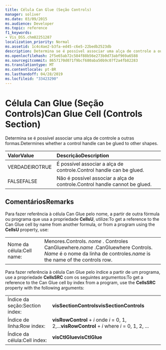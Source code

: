 ```yaml
---
title: Célula Can Glue (Seção Controls)
manager: soliver
ms.date: 03/09/2015
ms.audience: Developer
ms.topic: reference
f1_keywords:
- Vis_DSS.chm82251287
localization_priority: Normal
ms.assetid: 1c4c4ae2-b3fa-ed45-c6e5-22bedb2523db
description: Determina se é possível associar uma alça de controle a outras formas.
ms.openlocfilehash: 2f5e65ab72c584f88b56e273b0d73abf969a6588
ms.sourcegitcommit: 8657170d071f9bcf680aba50b9c07f2a4fb82283
ms.translationtype: MT
ms.contentlocale: pt-BR
ms.lasthandoff: 04/28/2019
ms.locfileid: "33423290"
---
```

# <a name="can-glue-cell-controls-section"></a><span data-ttu-id="479fc-103">Célula Can Glue (Seção Controls)</span><span class="sxs-lookup"><span data-stu-id="479fc-103">Can Glue Cell (Controls Section)</span></span>

<span data-ttu-id="479fc-104">Determina se é possível associar uma alça de controle a outras formas.</span><span class="sxs-lookup"><span data-stu-id="479fc-104">Determines whether a control handle can be glued to other shapes.</span></span>
  
|<span data-ttu-id="479fc-105">**Valor**</span><span class="sxs-lookup"><span data-stu-id="479fc-105">**Value**</span></span>|<span data-ttu-id="479fc-106">**Descrição**</span><span class="sxs-lookup"><span data-stu-id="479fc-106">**Description**</span></span>|
|:-----|:-----|
| <span data-ttu-id="479fc-107">VERDADEIRO</span><span class="sxs-lookup"><span data-stu-id="479fc-107">TRUE</span></span>  <br/> | <span data-ttu-id="479fc-108">É possível associar a alça de controle.</span><span class="sxs-lookup"><span data-stu-id="479fc-108">Control handle can be glued.</span></span>  <br/> |
| <span data-ttu-id="479fc-109">FALSE</span><span class="sxs-lookup"><span data-stu-id="479fc-109">FALSE</span></span>  <br/> | <span data-ttu-id="479fc-110">Não é possível associar a alça de controle.</span><span class="sxs-lookup"><span data-stu-id="479fc-110">Control handle cannot be glued.</span></span>  <br/> |
   
## <a name="remarks"></a><span data-ttu-id="479fc-111">Comentários</span><span class="sxs-lookup"><span data-stu-id="479fc-111">Remarks</span></span>

<span data-ttu-id="479fc-112">Para fazer referência à célula Can Glue pelo nome, a partir de outra fórmula ou programa que usa a propriedade **CellsU**, utilize:</span><span class="sxs-lookup"><span data-stu-id="479fc-112">To get a reference to the Can Glue cell by name from another formula, or from a program using the **CellsU** property, use:</span></span> 
  
|||
|:-----|:-----|
| <span data-ttu-id="479fc-113">Nome da célula:</span><span class="sxs-lookup"><span data-stu-id="479fc-113">Cell name:</span></span>  <br/> | <span data-ttu-id="479fc-114">Menores.</span><span class="sxs-lookup"><span data-stu-id="479fc-114">Controls.</span></span>  <span data-ttu-id="479fc-115">*nome* . Controles CanGluewhere.</span><span class="sxs-lookup"><span data-stu-id="479fc-115">*name*  .CanGluewhere Controls.</span></span>  <span data-ttu-id="479fc-116">*Name* é o nome da linha de controles.</span><span class="sxs-lookup"><span data-stu-id="479fc-116">*name*  is the name of the controls row.</span></span>  <br/> |
   
<span data-ttu-id="479fc-117">Para fazer referência à célula Can Glue pelo índice a partir de um programa, use a propriedade **CellsSRC** com os seguintes argumentos:</span><span class="sxs-lookup"><span data-stu-id="479fc-117">To get a reference to the Can Glue cell by index from a program, use the **CellsSRC** property with the following arguments:</span></span> 
  
|||
|:-----|:-----|
| <span data-ttu-id="479fc-118">Índice da seção:</span><span class="sxs-lookup"><span data-stu-id="479fc-118">Section index:</span></span>  <br/> |<span data-ttu-id="479fc-119">**visSectionControls**</span><span class="sxs-lookup"><span data-stu-id="479fc-119">**visSectionControls**</span></span> <br/> |
| <span data-ttu-id="479fc-120">Índice de linha:</span><span class="sxs-lookup"><span data-stu-id="479fc-120">Row index:</span></span>  <br/> |<span data-ttu-id="479fc-121">**visRowControl** +  *i* onde *i* = 0, 1, 2,...</span><span class="sxs-lookup"><span data-stu-id="479fc-121">**visRowControl** +  *i*            where  *i*  = 0, 1, 2, ...</span></span>  <br/> |
| <span data-ttu-id="479fc-122">Índice da célula:</span><span class="sxs-lookup"><span data-stu-id="479fc-122">Cell index:</span></span>  <br/> |<span data-ttu-id="479fc-123">**visCtlGlue**</span><span class="sxs-lookup"><span data-stu-id="479fc-123">**visCtlGlue**</span></span> <br/> |
   

